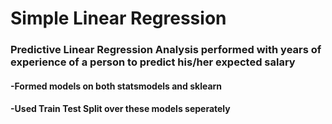 # Simple Linear Regression
### Predictive Linear Regression Analysis performed with years of experience of a person to predict his/her expected salary
#### -Formed models on both statsmodels and sklearn
#### -Used Train Test Split over these models seperately 

